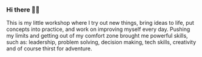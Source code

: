 ### Hi there 👋🏻
This is my little workshop where I try out new things, bring ideas to life, put concepts into practice, and work on improving myself every day.
Pushing my limits and getting out of my comfort zone brought me powerful skills, such as: leadership, problem solving, decision making, tech skills, creativity and of course thirst for adventure.


<!--
**waelkarman/waelkarman** is a ✨ _special_ ✨ repository because its `README.md` (this file) appears on your GitHub profile.

Here are some ideas to get you started:

- 🔭 I’m currently working on ...
- 🌱 I’m currently learning ...
- 👯 I’m looking to collaborate on ...
- 🤔 I’m looking for help with ...
- 💬 Ask me about ...
- 📫 How to reach me: ...
- 😄 Pronouns: ...
- ⚡ Fun fact: ...
-->

